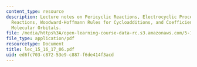 ```yaml
---
content_type: resource
description: Lecture notes on Pericyclic Reactions, Electrocyclic Processes, Cycloaddition
  Reactions, Woodward-Hoffmann Rules for Cycloadditions, and Coefficients of Frontier
  Molecular Orbitals.
file: /media/https%3A/open-learning-course-data-rc.s3.amazonaws.com/5-13-organic-chemistry-ii-fall-2006/ed6fc703c87253e9c887f6de414f3acd_lec_15_16_17_06.pdf
file_type: application/pdf
resourcetype: Document
title: lec_15_16_17_06.pdf
uid: ed6fc703-c872-53e9-c887-f6de414f3acd
---
```


